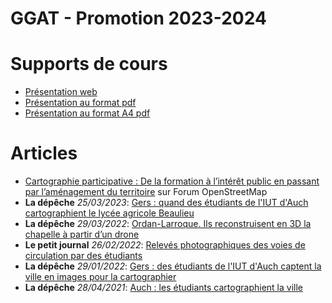 GGAT - Promotion 2023-2024
====

# Supports de cours

- [Présentation web](http://onesime.prudhomme.free.fr/ggat/presentation_osm_auch_1presentation.html)
- [Présentation au format pdf](http://onesime.prudhomme.free.fr/ggat/presentation_osm_auch_1presentation.pdf)
- [Présentation au format A4 pdf](http://onesime.prudhomme.free.fr/ggat/presentation_osm_auch_1presentation_A4.pdf)

# Articles

- [Cartographie participative : De la formation à l’intérêt public en passant par l’aménagement du territoire](https://forum.openstreetmap.fr/t/cartographie-participative-de-la-formation-a-linteret-public-en-passant-par-lamenagement-du-territoire/6922) sur Forum OpenStreetMap
- **La dépêche** *25/03/2023*: [Gers : quand des étudiants de l'IUT d'Auch cartographient le lycée agricole Beaulieu](https://www.ladepeche.fr/2023/03/25/gers-quand-des-etudiants-de-liut-dauch-cartographient-le-lycee-agricole-beaulieu-11080108.php)
- **La dépêche** *29/03/2022*: [Ordan-Larroque. Ils reconstruisent en 3D la chapelle à partir d’un drone](https://www.ladepeche.fr/2022/03/29/ils-reconstruisent-en-3d-la-chapelle-a-partir-dun-drone-10201078.php)
- **Le petit journal** *26/02/2022*: [Relevés photographiques des voies de circulation par des étudiants](https://www.lepetitjournal.net/32-gers/2022/02/26/releves-photographiques-des-voies-de-circulation-par-des-etudiants/#gsc.tab=0)
- **La dépêche** *29/01/2022*: [Gers : des étudiants de l'IUT d'Auch captent la ville en images pour la cartographier](https://www.ladepeche.fr/2022/01/28/gers-des-etudiants-de-liut-dauch-captent-la-ville-en-images-pour-la-cartographier-10074748.php)
- **La dépêche** *28/04/2021*: [Auch : les étudiants cartographient la ville](https://www.ladepeche.fr/2021/04/28/les-etudiants-cartographient-la-ville-9514114.php)
